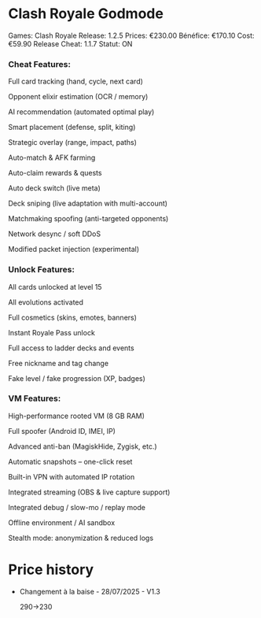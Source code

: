 # Clash Royale Godmode

Games: Clash Royale
Release: 1.2.5
Prices: €230.00
Bénéfice: €170.10
Cost: €59.90
Release Cheat: 1.1.7
Statut: ON

### **Cheat Features:**

Full card tracking (hand, cycle, next card)

Opponent elixir estimation (OCR / memory)

AI recommendation (automated optimal play)

Smart placement (defense, split, kiting)

Strategic overlay (range, impact, paths)

Auto-match & AFK farming

Auto-claim rewards & quests

Auto deck switch (live meta)

Deck sniping (live adaptation with multi-account)

Matchmaking spoofing (anti-targeted opponents)

Network desync / soft DDoS

Modified packet injection (experimental)

### **Unlock Features:**

All cards unlocked at level 15

All evolutions activated

Full cosmetics (skins, emotes, banners)

Instant Royale Pass unlock

Full access to ladder decks and events

Free nickname and tag change

Fake level / fake progression (XP, badges)

### **VM Features:**

High-performance rooted VM (8 GB RAM)

Full spoofer (Android ID, IMEI, IP)

Advanced anti-ban (MagiskHide, Zygisk, etc.)

Automatic snapshots – one-click reset

Built-in VPN with automated IP rotation

Integrated streaming (OBS & live capture support)

Integrated debug / slow-mo / replay mode

Offline environment / AI sandbox

Stealth mode: anonymization & reduced logs

# Price history

- Changement à la baise - 28/07/2025 - V1.3
    
    290→230